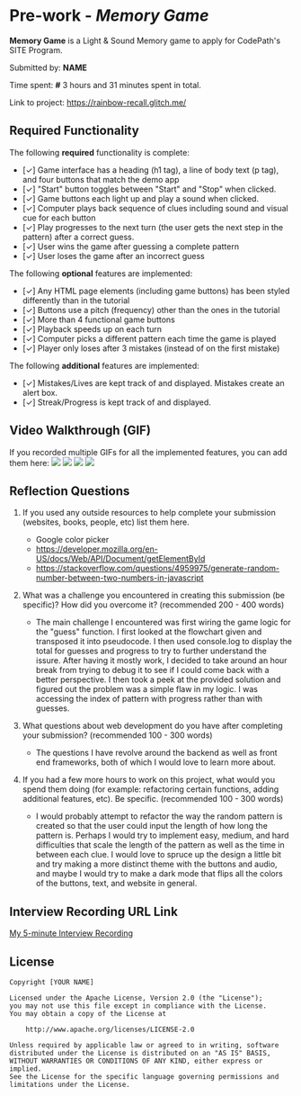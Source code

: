 # Pre-work - *Memory Game*

**Memory Game** is a Light & Sound Memory game to apply for CodePath's SITE Program. 

Submitted by: **NAME**

Time spent: **#** 3 hours and 31 minutes spent in total.

Link to project: https://rainbow-recall.glitch.me/

## Required Functionality

The following **required** functionality is complete:

* [✓] Game interface has a heading (h1 tag), a line of body text (p tag), and four buttons that match the demo app
* [✓] "Start" button toggles between "Start" and "Stop" when clicked. 
* [✓] Game buttons each light up and play a sound when clicked. 
* [✓] Computer plays back sequence of clues including sound and visual cue for each button
* [✓] Play progresses to the next turn (the user gets the next step in the pattern) after a correct guess. 
* [✓] User wins the game after guessing a complete pattern
* [✓] User loses the game after an incorrect guess

The following **optional** features are implemented:

* [✓] Any HTML page elements (including game buttons) has been styled differently than in the tutorial
* [✓] Buttons use a pitch (frequency) other than the ones in the tutorial
* [✓] More than 4 functional game buttons
* [✓] Playback speeds up on each turn
* [✓] Computer picks a different pattern each time the game is played
* [✓] Player only loses after 3 mistakes (instead of on the first mistake)

The following **additional** features are implemented:

- [✓] Mistakes/Lives are kept track of and displayed. Mistakes create an alert box.
- [✓] Streak/Progress is kept track of and displayed.

## Video Walkthrough (GIF)

If you recorded multiple GIFs for all the implemented features, you can add them here:
![](gif1-link-here)
![](gif2-link-here)
![](gif3-link-here)
![](gif4-link-here)

## Reflection Questions
1. If you used any outside resources to help complete your submission (websites, books, people, etc) list them here. 
    - Google color picker
    - https://developer.mozilla.org/en-US/docs/Web/API/Document/getElementById
    - https://stackoverflow.com/questions/4959975/generate-random-number-between-two-numbers-in-javascript


2. What was a challenge you encountered in creating this submission (be specific)? How did you overcome it? (recommended 200 - 400 words) 
    - The main challenge I encountered was first wiring the game logic for the "guess" function. I first looked at the flowchart given and transposed it into pseudocode. I then used console.log to display the total for guesses and progress to try to further understand the issure. After having it mostly work, I decided to take around an hour break from trying to debug it to see if I could come back with a better perspective. I then took a peek at the provided solution and figured out the problem was a simple flaw in my logic. I was accessing the index of pattern with progress rather than with guesses. 

3. What questions about web development do you have after completing your submission? (recommended 100 - 300 words) 
    - The questions I have revolve around the backend as well as front end frameworks, both of which I would love to learn more about. 

4. If you had a few more hours to work on this project, what would you spend them doing (for example: refactoring certain functions, adding additional features, etc). Be specific. (recommended 100 - 300 words) 
    - I would probably attempt to refactor the way the random pattern is created so that the user could input the length of how long the pattern is. Perhaps I would try to  implement easy, medium, and hard difficulties that scale the length of the pattern as well as the time in between each clue. I would love to spruce up the design a little bit and try making a more distinct theme with the buttons and audio, and maybe I would try to make a dark mode that flips all the colors of the buttons, text, and website in general. 



## Interview Recording URL Link

[My 5-minute Interview Recording](your-link-here)


## License

    Copyright [YOUR NAME]

    Licensed under the Apache License, Version 2.0 (the "License");
    you may not use this file except in compliance with the License.
    You may obtain a copy of the License at

        http://www.apache.org/licenses/LICENSE-2.0

    Unless required by applicable law or agreed to in writing, software
    distributed under the License is distributed on an "AS IS" BASIS,
    WITHOUT WARRANTIES OR CONDITIONS OF ANY KIND, either express or implied.
    See the License for the specific language governing permissions and
    limitations under the License.
